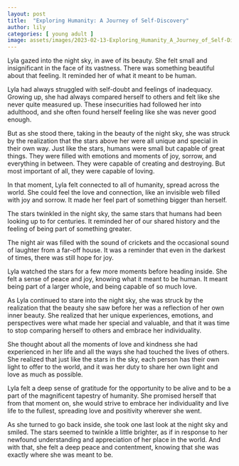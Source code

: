 ```yaml
---
layout: post
title:  "Exploring Humanity: A Journey of Self-Discovery"
author: lily
categories: [ young adult ]
image: assets/images/2023-02-13-Exploring_Humanity_A_Journey_of_Self-Discovery.png
---
```



Lyla gazed into the night sky, in awe of its beauty. She felt small and insignificant in the face of its vastness. There was something beautiful about that feeling. It reminded her of what it meant to be human.

Lyla had always struggled with self-doubt and feelings of inadequacy. Growing up, she had always compared herself to others and felt like she never quite measured up. These insecurities had followed her into adulthood, and she often found herself feeling like she was never good enough.

But as she stood there, taking in the beauty of the night sky, she was struck by the realization that the stars above her were all unique and special in their own way. Just like the stars, humans were small but capable of great things. They were filled with emotions and moments of joy, sorrow, and everything in between. They were capable of creating and destroying. But most important of all, they were capable of loving.

In that moment, Lyla felt connected to all of humanity, spread across the world. She could feel the love and connection, like an invisible web filled with joy and sorrow. It made her feel part of something bigger than herself.

The stars twinkled in the night sky, the same stars that humans had been looking up to for centuries. It reminded her of our shared history and the feeling of being part of something greater.

The night air was filled with the sound of crickets and the occasional sound of laughter from a far-off house. It was a reminder that even in the darkest of times, there was still hope for joy.

Lyla watched the stars for a few more moments before heading inside. She felt a sense of peace and joy, knowing what it meant to be human. It meant being part of a larger whole, and being capable of so much love.

As Lyla continued to stare into the night sky, she was struck by the realization that the beauty she saw before her was a reflection of her own inner beauty. She realized that her unique experiences, emotions, and perspectives were what made her special and valuable, and that it was time to stop comparing herself to others and embrace her individuality.

She thought about all the moments of love and kindness she had experienced in her life and all the ways she had touched the lives of others. She realized that just like the stars in the sky, each person has their own light to offer to the world, and it was her duty to share her own light and love as much as possible.

Lyla felt a deep sense of gratitude for the opportunity to be alive and to be a part of the magnificent tapestry of humanity. She promised herself that from that moment on, she would strive to embrace her individuality and live life to the fullest, spreading love and positivity wherever she went.

As she turned to go back inside, she took one last look at the night sky and smiled. The stars seemed to twinkle a little brighter, as if in response to her newfound understanding and appreciation of her place in the world. And with that, she felt a deep peace and contentment, knowing that she was exactly where she was meant to be.
